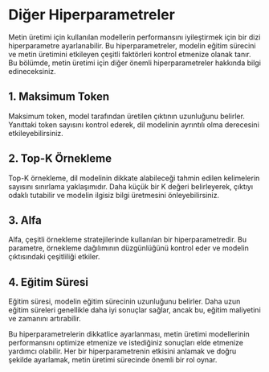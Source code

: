 # Diğer Hiperparametreler

Metin üretimi için kullanılan modellerin performansını iyileştirmek için bir dizi hiperparametre ayarlanabilir. Bu hiperparametreler, modelin eğitim sürecini ve metin üretimini etkileyen çeşitli faktörleri kontrol etmenize olanak tanır. Bu bölümde, metin üretimi için diğer önemli hiperparametreler hakkında bilgi edineceksiniz.

## 1. Maksimum Token

Maksimum token, model tarafından üretilen çıktının uzunluğunu belirler. Yanıttaki token sayısını kontrol ederek, dil modelinin ayrıntılı olma derecesini etkileyebilirsiniz.

## 2. Top-K Örnekleme

Top-K örnekleme, dil modelinin dikkate alabileceği tahmin edilen kelimelerin sayısını sınırlama yaklaşımıdır. Daha küçük bir K değeri belirleyerek, çıktıyı odaklı tutabilir ve modelin ilgisiz bilgi üretmesini önleyebilirsiniz.

## 3. Alfa

Alfa, çeşitli örnekleme stratejilerinde kullanılan bir hiperparametredir. Bu parametre, örnekleme dağılımının düzgünlüğünü kontrol eder ve modelin çıktısındaki çeşitliliği etkiler.

## 4. Eğitim Süresi

Eğitim süresi, modelin eğitim sürecinin uzunluğunu belirler. Daha uzun eğitim süreleri genellikle daha iyi sonuçlar sağlar, ancak bu, eğitim maliyetini ve zamanını artırabilir.

Bu hiperparametrelerin dikkatlice ayarlanması, metin üretimi modellerinin performansını optimize etmenize ve istediğiniz sonuçları elde etmenize yardımcı olabilir. Her bir hiperparametrenin etkisini anlamak ve doğru şekilde ayarlamak, metin üretimi sürecinde önemli bir rol oynar.
